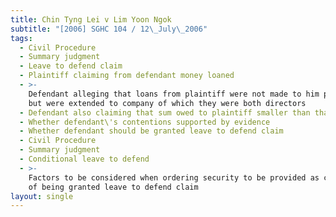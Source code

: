 ```yaml
---
title: Chin Tyng Lei v Lim Yoon Ngok
subtitle: "[2006] SGHC 104 / 12\_July\_2006"
tags:
  - Civil Procedure
  - Summary judgment
  - Leave to defend claim
  - Plaintiff claiming from defendant money loaned
  - >-
    Defendant alleging that loans from plaintiff were not made to him personally
    but were extended to company of which they were both directors
  - Defendant also claiming that sum owed to plaintiff smaller than that claimed
  - Whether defendant\'s contentions supported by evidence
  - Whether defendant should be granted leave to defend claim
  - Civil Procedure
  - Summary judgment
  - Conditional leave to defend
  - >-
    Factors to be considered when ordering security to be provided as condition
    of being granted leave to defend claim
layout: single
---
```


